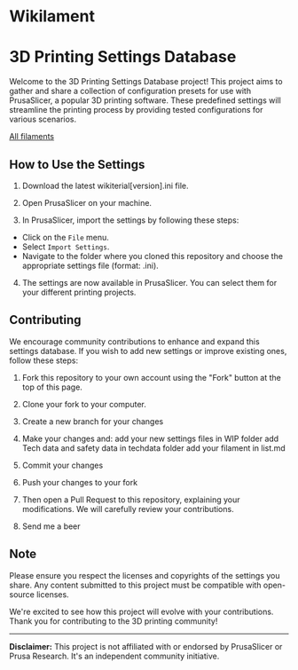 # Wikilament
# 3D Printing Settings Database

Welcome to the 3D Printing Settings Database project! This project aims to gather and share a collection of configuration presets for use with PrusaSlicer, a popular 3D printing software. These predefined settings will streamline the printing process by providing tested configurations for various scenarios.

[All filaments](list.md)


## How to Use the Settings

1. Download the latest wikiterial[version].ini file.

2. Open PrusaSlicer on your machine.

3. In PrusaSlicer, import the settings by following these steps:
- Click on the `File` menu.
- Select `Import Settings`.
- Navigate to the folder where you cloned this repository and choose the appropriate settings file (format: .ini).

4. The settings are now available in PrusaSlicer. You can select them for your different printing projects.

## Contributing

We encourage community contributions to enhance and expand this settings database. If you wish to add new settings or improve existing ones, follow these steps:

1. Fork this repository to your own account using the "Fork" button at the top of this page.

2. Clone your fork to your computer.

3. Create a new branch for your changes

4. Make your changes and:
       add your new settings files in WIP folder
       add Tech data and safety data in techdata folder
       add your filament in list.md

6. Commit your changes

7. Push your changes to your fork

8. Then open a Pull Request to this repository, explaining your modifications. We will carefully review your contributions.

9. Send me a beer 

## Note

Please ensure you respect the licenses and copyrights of the settings you share. Any content submitted to this project must be compatible with open-source licenses.

We're excited to see how this project will evolve with your contributions. Thank you for contributing to the 3D printing community!

---

**Disclaimer:** This project is not affiliated with or endorsed by PrusaSlicer or Prusa Research. It's an independent community initiative.
